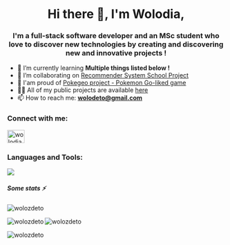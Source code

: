 <h1 align="center">Hi there 👋, I'm Wolodia,</h1>

<h3 align="center">I'm a full-stack software developer and an MSc student who love to discover new technologies by creating and discovering new and innovative projects !</h3>

- 🌱 I’m currently learning **Multiple things listed below !**
- 👯 I’m collaborating on [Recommender System School Project](https://github.com/TeissierYannis/CPE-bigdata-TDM-project)
- 🤝 I'am proud of [Pokegeo project - Pokemon Go-liked game](https://github.com/TeissierYannis/CPE-Pokegeo-Android)
- 👨‍💻 All of my public projects are available [here](https://github.com/wolozdeto?tab=repositories&type=source)
- 📫 How to reach me: **wolodeto@gmail.com**

<h3 align="left">Connect with me:</h3>
<p align="left">
<a href="https://linkedin.com/in/wolodia-zdetovetzky" target="blank"><img align="center" src="https://raw.githubusercontent.com/rahuldkjain/github-profile-readme-generator/master/src/images/icons/Social/linked-in-alt.svg" alt="wolodia-zdetovetzky" height="30" width="40" /></a>
</p> 


<h3 align="left">Languages and Tools:</h3>
<p align="left">
  <a href="https://skillicons.dev">
    <img src="https://skillicons.dev/icons?i=androidstudio,angular,arduino,atom,aws,azure,bash,c,cs,cpp,cmake,css,discord,docker,dotnet,eclipse,figma,flask,gcp,git,github,gitlab,gradle,graphql,html,idea,ai,java,js,jenkins,kubernetes,latex,linux,md,matlab,maven,mongodb,mysql,nodejs,ps,php,postgres,postman,powershell,py,pytorch,qt,rabbitmq,raspberrypi,react,redux,regex,rust,spring,sqlite,stackoverflow,tailwind,tensorflow,ts,visualstudio,vscode" />
  </a>
</p>

<h5>Some stats ⚡</h5>

<p align="left"> <img src="https://komarev.com/ghpvc/?username=wolozdeto&label=Profile%20views&color=0e75b6&style=flat" alt="wolozdeto" /> </p>
<p><img align="left" src="https://github-readme-stats.vercel.app/api?username=wolozdeto&show_icons=true&locale=en" alt="wolozdeto"/></p>
<p><img align="center" src="https://github-readme-streak-stats.herokuapp.com/?user=wolozdeto&" alt="wolozdeto" /></p>
<p><img align="center" src="https://github-readme-stats.vercel.app/api/top-langs?username=wolozdeto&show_icons=true&locale=en&layout=compact" alt="wolozdeto"/></p>
